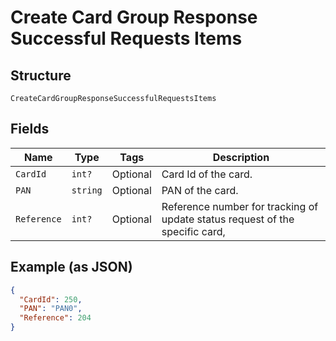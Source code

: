 
# Create Card Group Response Successful Requests Items

## Structure

`CreateCardGroupResponseSuccessfulRequestsItems`

## Fields

| Name | Type | Tags | Description |
|  --- | --- | --- | --- |
| `CardId` | `int?` | Optional | Card Id of the card. |
| `PAN` | `string` | Optional | PAN of the card. |
| `Reference` | `int?` | Optional | Reference number for tracking of update status request of the specific card, |

## Example (as JSON)

```json
{
  "CardId": 250,
  "PAN": "PAN0",
  "Reference": 204
}
```

